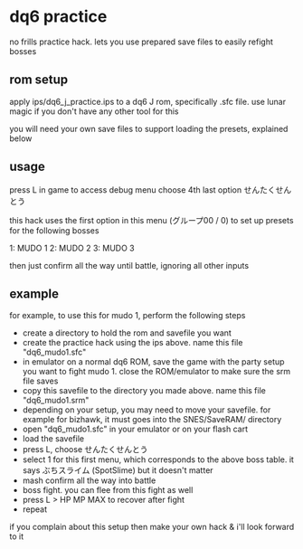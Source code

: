 # dq6 practice
no frills practice hack. lets you use prepared save files to easily refight bosses


## rom setup
apply ips/dq6_j_practice.ips to a dq6 J rom, specifically .sfc file. use lunar magic if you don't have any other tool for this

you will need your own save files to support loading the presets, explained below

## usage

press L in game to access debug menu
choose 4th last option せんたくせんとう

this hack uses the first option in this menu (グループ00 / 0) to set up presets for the following bosses

1: MUDO 1
2: MUDO 2
3: MUDO 3

then just confirm all the way until battle, ignoring all other inputs

## example

for example, to use this for mudo 1, perform the following steps 

- create a directory to hold the rom and savefile you want
- create the practice hack using the ips above. name this file "dq6_mudo1.sfc"
- in emulator on a normal dq6 ROM, save the game with the party setup you want to fight mudo 1. close the ROM/emulator to make sure the srm file saves
- copy this savefile to the directory you made above. name this file "dq6_mudo1.srm"
- depending on your setup, you may need to move your savefile. for example for bizhawk, it must goes into the SNES/SaveRAM/ directory
- open "dq6_mudo1.sfc" in your emulator or on your flash cart
- load the savefile
- press L, choose せんたくせんとう
- select 1 for this first menu, which corresponds to the above boss table. it says ぶちスライム (SpotSlime) but it doesn't matter
- mash confirm all the way into battle
- boss fight. you can flee from this fight as well
- press L > HP MP MAX to recover after fight
- repeat



if you complain about this setup then make your own hack & i'll look forward to it 